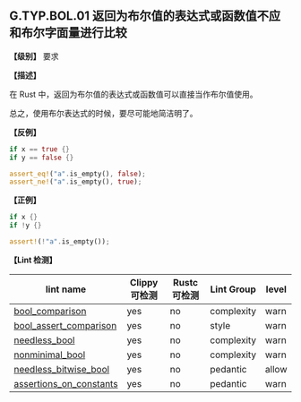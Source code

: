 ## G.TYP.BOL.01 返回为布尔值的表达式或函数值不应和布尔字面量进行比较

**【级别】** 要求

**【描述】**

在 Rust 中，返回为布尔值的表达式或函数值可以直接当作布尔值使用。

总之，使用布尔表达式的时候，要尽可能地简洁明了。

**【反例】**

```rust
if x == true {}
if y == false {}

assert_eq!("a".is_empty(), false);
assert_ne!("a".is_empty(), true);
```

**【正例】**

```rust
if x {}
if !y {}

assert!(!"a".is_empty());
```

**【Lint 检测】**

| lint name | Clippy 可检测 | Rustc 可检测 | Lint Group | level |
| ------ | ---- | --------- | ------ | ------ | 
| [bool_comparison ](https://rust-lang.github.io/rust-clippy/master/#bool_comparison ) | yes| no | complexity | warn |
| [bool_assert_comparison ](https://rust-lang.github.io/rust-clippy/master/#bool_assert_comparison ) | yes| no | style | warn |
| [needless_bool ](https://rust-lang.github.io/rust-clippy/master/#needless_bool ) | yes| no | complexity | warn |
| [nonminimal_bool  ](https://rust-lang.github.io/rust-clippy/master/#nonminimal_bool  ) | yes| no | complexity | warn |
| [needless_bitwise_bool  ](https://rust-lang.github.io/rust-clippy/master/#needless_bitwise_bool  ) | yes| no | pedantic | allow |
| [assertions_on_constants  ](https://rust-lang.github.io/rust-clippy/master/#needless_bitwise_bool  ) | yes| no | pedantic | warn |

